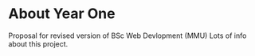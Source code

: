 # About Year One
Proposal for revised version of BSc Web Devlopment (MMU)
Lots of info about this project.
